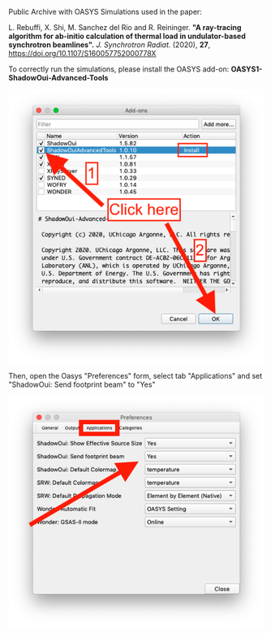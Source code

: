 Public Archive with OASYS Simulations used in the paper:

L. Rebuffi, X. Shi, M. Sanchez del Rio and R. Reininger. **"A ray-tracing algorithm for ab-initio calculation of thermal load in undulator-based synchrotron beamlines".** *J. Synchrotron Radiat.* (2020), **27**, https://doi.org/10.1107/S160057752000778X

To correctly run the simulations, please install the OASYS add-on: **OASYS1-ShadowOui-Advanced-Tools** 

![AddOns](https://raw.githubusercontent.com/lucarebuffi/Paper_JSR_gy5009/master/Add-Ons.png)

Then, open the Oasys "Preferences" form, select tab "Applications" and set "ShadowOui: Send footprint beam" to "Yes"

![Footprint](https://raw.githubusercontent.com/lucarebuffi/Paper_JSR_gy5009/master/Footprint_Beam.png)

